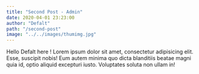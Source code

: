 ```yaml
---
title: "Second Post - Admin"
date: 2020-04-01 23:23:00
author: "Defalt"
path: "/second-post"
image: "../../images/thumimg.jpg"
---
```


Hello Defalt here !
Lorem ipsum dolor sit amet, consectetur adipisicing elit. Esse, suscipit nobis! Eum autem minima quo dicta blanditiis beatae magni quia id, optio aliquid excepturi iusto. Voluptates soluta non ullam in!
